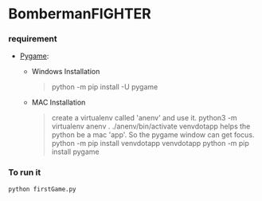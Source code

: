 # BombermanFIGHTER

### requirement

* [Pygame](https://www.pygame.org/wiki/GettingStarted):
  - Windows Installation 
    >python -m pip install -U pygame

  - MAC Installation
    >create a virtualenv called 'anenv' and use it.
    >python3 -m virtualenv anenv
    >. ./anenv/bin/activate
    > venvdotapp helps the python be a mac 'app'. So the pygame window can get focus.
    >python -m pip install venvdotapp
    >venvdotapp
    >python -m pip install pygame

### To run it
    python firstGame.py
